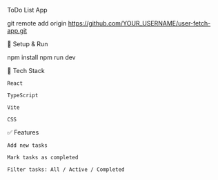 ToDo List App

git remote add origin https://github.com/YOUR_USERNAME/user-fetch-app.git

🚀 Setup & Run

npm install
npm run dev

🔧 Tech Stack

    React

    TypeScript

    Vite

    CSS

✅ Features

    Add new tasks

    Mark tasks as completed

    Filter tasks: All / Active / Completed